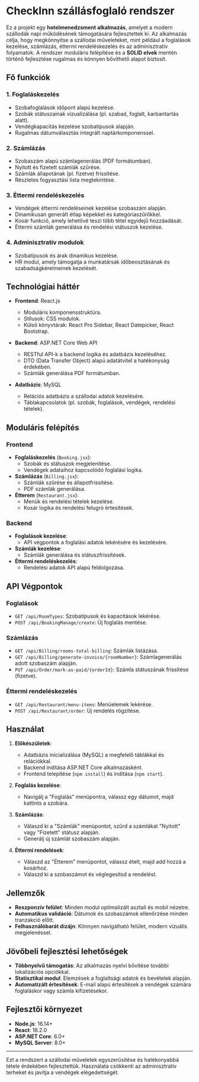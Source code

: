 # CheckInn szállásfoglaló rendszer

Ez a projekt egy **hotelmenedzsment alkalmazás**, amelyet a modern szállodák napi működésének támogatására fejlesztettek ki.
Az alkalmazás célja, hogy megkönnyítse a szállodai műveleteket, mint például a foglalások kezelése, számlázás, éttermi rendeléskezelés és az adminisztratív folyamatok. A rendszer moduláris felépítése és a **SOLID elvek** mentén történő fejlesztése rugalmas és könnyen bővíthető alapot biztosít.

## Fő funkciók

### 1. **Foglaláskezelés**
- Szobafoglalások időpont alapú kezelése.
- Szobák státuszainak vizualizálása (pl. szabad, foglalt, karbantartás alatt).
- Vendégkapacitás kezelése szobatípusok alapján.
- Rugalmas dátumválasztás integrált naptárkomponenssel.

### 2. **Számlázás**
- Szobaszám alapú számlagenerálás (PDF formátumban).
- Nyitott és fizetett számlák szűrése.
- Számlák állapotának (pl. fizetve) frissítése.
- Részletes fogyasztási lista megtekintése.

### 3. **Éttermi rendeléskezelés**
- Vendégek éttermi rendeléseinek kezelése szobaszám alapján.
- Dinamikusan generált étlap képekkel és kategóriaszűrőkkel.
- Kosár funkció, amely lehetővé teszi több tétel egyidejű hozzáadását.
- Éttermi számlák generálása és rendelési státuszok kezelése.

### 4. **Adminisztratív modulok**
- Szobatípusok és árak dinamikus kezelése.
- HR modul, amely támogatja a munkatársak időbeosztásának és szabadságkérelmeinek kezelését.

## Technológiai háttér

- **Frontend**: React.js
    - Moduláris komponensstruktúra.
    - Stílusok: CSS modulok.
    - Külső könyvtárak: React Pro Sidebar, React Datepicker, React Bootstrap.

- **Backend**: ASP.NET Core Web API
    - RESTful API-k a backend logika és adatbázis kezeléséhez.
    - DTO (Data Transfer Object) alapú adatátvitel a hatékonyság érdekében.
    - Számlák generálása PDF formátumban.

- **Adatbázis**: MySQL
    - Relációs adatbázis a szállodai adatok kezelésére.
    - Táblakapcsolatok (pl. szobák, foglalások, vendégek, rendelési tételek).

## Moduláris felépítés

### Frontend
- **Foglaláskezelés** (`Booking.jsx`):
    - Szobák és státuszok megjelenítése.
    - Vendégek adataihoz kapcsolódó foglalási logika.
- **Számlázás** (`Billing.jsx`):
    - Számlák szűrése és állapotfrissítése.
    - PDF számlák generálása.
- **Étterem** (`Restaurant.jsx`):
    - Menük és rendelési tételek kezelése.
    - Kosár logika és rendelési felugró értesítések.

### Backend
- **Foglalások kezelése**:
    - API végpontok a foglalási adatok lekérésére és kezelésére.
- **Számlák kezelése**:
    - Számlák generálása és státuszfrissítések.
- **Éttermi rendeléskezelés**:
    - Rendelési adatok API alapú feldolgozása.

## API Végpontok

### Foglalások
- `GET /api/RoomTypes`: Szobatípusok és kapacitások lekérése.
- `POST /api/BookingManage/create`: Új foglalás mentése.

### Számlázás
- `GET /api/Billing/rooms-total-billing`: Számlák listázása.
- `GET /api/Billing/generate-invoice/{roomNumber}`: Számlagenerálás adott szobaszám alapján.
- `PUT /api/Order/mark-as-paid/{orderId}`: Számla státuszának frissítése (fizetve).

### Éttermi rendeléskezelés
- `GET /api/Restaurant/menu-items`: Menüelemek lekérése.
- `POST /api/Restaurant/order`: Új rendelés rögzítése.

## Használat

1. **Előkészületek**:
    - Adatbázis inicializálása (MySQL) a megfelelő táblákkal és relációkkal.
    - Backend indítása ASP.NET Core alkalmazásként.
    - Frontend telepítése (`npm install`) és indítása (`npm start`).

2. **Foglalás kezelése**:
    - Navigálj a "Foglalás" menüpontra, válassz egy dátumot, majd kattints a szobára.

3. **Számlázás**:
    - Válaszd ki a "Számlák" menüpontot, szűrd a számlákat "Nyitott" vagy "Fizetett" státusz alapján.
    - Generálj új számlát szobaszám alapján.

4. **Éttermi rendelések**:
    - Válaszd az "Étterem" menüpontot, válassz ételt, majd add hozzá a kosárhoz.
    - Válaszd ki a szobaszámot és véglegesítsd a rendelést.

## Jellemzők

- **Reszponzív felület**: Minden modul optimalizált asztali és mobil nézetre.
- **Automatikus validáció**: Dátumok és szobaszámok ellenőrzése minden tranzakció előtt.
- **Felhasználóbarát dizájn**: Könnyen navigálható felület, modern vizuális megjelenéssel.

## Jövőbeli fejlesztési lehetőségek

- **Többnyelvű támogatás**: Az alkalmazás nyelvi bővítése további lokalizációs opciókkal.
- **Statisztikai modul**: Elemzések a foglaltsági adatok és bevételek alapján.
- **Automatizált értesítések**: E-mail alapú értesítések a vendégek számára foglaláskor vagy számla kifizetésekor.

## Fejlesztői környezet

- **Node.js**: 16.14+
- **React**: 18.2.0
- **ASP.NET Core**: 6.0+
- **MySQL Server**: 8.0+

---

Ezt a rendszert a szállodai műveletek egyszerűsítése és hatékonyabbá tétele érdekében fejlesztettük. Használata csökkenti az adminisztratív terheket és javítja a vendégek elégedettségét.
